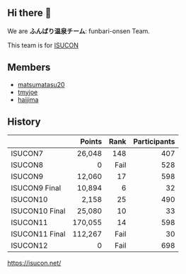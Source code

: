 ## Hi there 👋

We are **ふんばり温泉チーム**: funbari-onsen Team.

This team is for [ISUCON](https://isucon.net/)


## Members

* [matsumatasu20](https://github.com/matsumatasu20)
* [tmyjoe](https://github.com/tmyjoe)
* [haijima](https://github.com/haijima)


## History

|                |  Points | Rank | Participants |
|----------------|--------:|-----:|-------------:|
| ISUCON7        |  26,048 |  148 |          407 |
| ISUCON8        |       0 | Fail |          528 |
| ISUCON9        |  12,060 |   17 |          598 |
| ISUCON9 Final  |  10,894 |    6 |           32 |
| ISUCON10       |   2,158 |   25 |          490 |
| ISUCON10 Final |  25,080 |   10 |           33 |
| ISUCON11       | 170,055 |   14 |          598 |
| ISUCON11 Final | 112,267 | Fail |           30 |
| ISUCON12       |       0 | Fail |          698 |

https://isucon.net/


